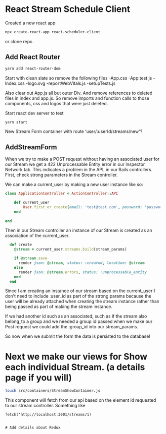 # React Stream Schedule Client

Created a new react app

```bash
npx create-react-app react-scheduler-client
```

or clone repo.

## Add React Router
```bash
yarn add react-router-dom
```

Start with clean slate so remove the following files
-App.css
-App.test.js
-Index.css
-logo.svg
-reportWebVitals.js
-setupTests.js

Also clear out App.js all but outer Div. And remove references to deleted files in index and app.js. So remove imports and function calls to those components, css and logos that were just deleted.

Start react dev server to test

```bash
yarn start
```

New Stream Form container with route 'user/:userId/streams/new'?

## AddStreamForm

When we try to make a POST request without having an associated user for our Stream we get a 422 Unprocessable Entity error in our Inspector Network tab. This indicates a problem in the API, in our Rails controllers. First, check strong parameters in the Stream controller.

We can make a current_user by making a new user instance like so:

```rb
class ApplicationController < ActionController::API

    def current_user 
        User.first_or_create(email: 'test@test.com', password: 'password')
    end
    
end
```

Then in our Stream controller an instance of our Stream is created as an association of the current_user.

```rb
  def create
    @stream = current_user.streams.build(stream_params)

    if @stream.save
      render json: @stream, status: :created, location: @stream
    else
      render json: @stream.errors, status: :unprocessable_entity
    end
  end
  ```

  Since I am creating an instance of our stream based on the current_user I don't need to include :user_id as part of the strong params because the user will be already attached when creating the stream instance rather than being passed as part of making the stream instance.

  If we had another id such as an associated, such as if the stream also belong_to a group and we needed a group id passed when we make our Post request we could add the :group_id into our stream_params.

  So now when we submit the form the data is persisted to the database!

  # Next we make our views for Show each individual Stream. (a details page if you will)

  ```bash
  touch src/containers/StreamShowContainer.js
  ```

  This component will fetch from our api based on the element id requested to our stream controller. Something like 
  ```
  fetch('http://localhost:3001/streams/1)


# Add details about Redux









